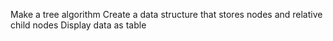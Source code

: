 Make a tree algorithm
Create a data structure that stores nodes and relative child nodes
Display data as table
